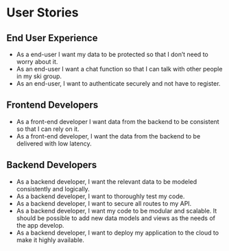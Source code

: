 # User Stories

## End User Experience
- As a end-user I want my data to be protected so that I don’t need to worry about it.
- As an end-user I want a chat function so that I can talk with other people in my ski group.
- As an end-user, I want to authenticate securely and not have to register.

## Frontend Developers
- As a front-end developer I want data from the backend to be consistent so that I can rely on it.
- As a front-end developer, I want the data from the backend to be delivered with low latency.

## Backend Developers
- As a backend developer, I want the relevant data to be modeled consistently and logically.
- As a backend developer, I want to thoroughly test my code.
- As a backend developer, I want to secure all routes to my API.
- As a backend developer, I want my code to be modular and scalable. It should be possible to add new data models and views as the needs of the app develop.
- As a backend developer, I want to deploy my application to the cloud to make it highly available.
